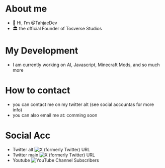 # About me
- 👋 Hi, I’m @TahjaeDev
- 🏛 the official Founder of Tosverse Studios
# My Development
- I am currently working on AI, Javascript, Minecraft Mods, and so much more
# How to contact
- you can contact me on my twitter alt (see social accountas for more info)
- you can also email me at: comming soon
# Social Acc
- Twitter alt ![X (formerly Twitter) URL](https://img.shields.io/twitter/url?url=https%3A%2F%2Ftwitter.com%2FTahjaeDev2%2F&style=flat&logo=X&label=Alt%20acc&color=%23ADD8E6)
- Twitter main ![X (formerly Twitter) URL](https://img.shields.io/twitter/url?url=https%3A%2F%2Ftwitter.com%2FMTos155&style=flat&logo=X&label=Main%20acc&color=%23ADD8E6)
- Youtube ![YouTube Channel Subscribers](https://img.shields.io/youtube/channel/subscribers/UCrE7RPRgYTjRG7hjaN2uaRQ?style=flat&logo=youtube)

